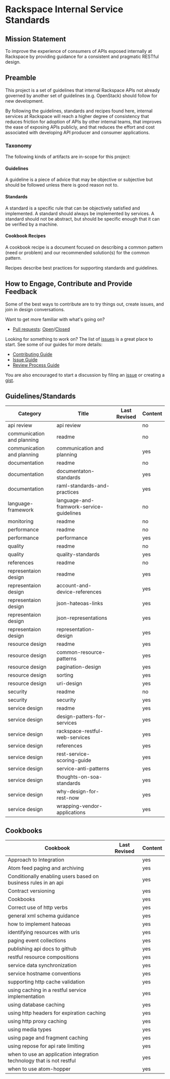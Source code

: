 # Rackspace Internal Service Standards

## Mission Statement

To improve the experience of consumers of APIs exposed internally at Rackspace by providing guidance for a consistent and pragmatic RESTful design.

## Preamble

This project is a set of guidelines that internal Rackspace APIs not already governed by another set of guidelines (e.g. OpenStack) should follow for new development.

By following the guidelines, standards and recipes found here, internal services at Rackspace will reach a higher degree of consistency that reduces friction for adoption of APIs by other internal teams, that improves the ease of exposing APIs publicly, and that reduces the effort and cost associated with developing API producer and consumer applications.

### Taxonomy

The following kinds of artifacts are in-scope for this project:

#### Guidelines

A guideline is a piece of advice that may be objective or subjective but should be followed unless there is good reason not to.

#### Standards

A standard is a specific rule that can be objectively satisfied and implemented. A standard should always be implemented by services.  A standard should not be abstract, but should be specific enough that it can be verified by a machine.

#### Cookbook Recipes

A cookbook recipe is a document focused on describing a common pattern (need or problem) and our recommended solution(s) for the common pattern.

Recipes describe best practices for supporting standards and guidelines.

## How to Engage, Contribute and Provide Feedback

Some of the best ways to contribute are to try things out, create issues, and join in design conversations.

Want to get more familiar with what's going on?

* [Pull requests](https://github.com/rackerlabs/riss/pulls): [Open](https://github.com/rackerlabs/riss/pulls?q=is%3Aopen+is%3Apr)/[Closed](https://github.com/rackerlabs/riss/pulls?q=is%3Apr+is%3Aclosed)

Looking for something to work on? The list of [issues](https://github.com/rackerlabs/riss/issues) is a great place to start. See some of our guides for more details:

* [Contributing Guide](CONTRIBUTING.md)
* [Issue Guide](issue-guide.md)
* [Review Process Guide](review-process.md)

You are also encouraged to start a discussion by filing an [issue](https://guides.github.com/features/issues/) or creating a [gist](https://help.github.com/articles/about-gists/).

## Guidelines/Standards
| Category| Title | Last Revised | Content |
|---------|-------|--------------|---------|
|api review|api review||no|
|communication and planning|readme||no|
|communication and planning|communication and planning||yes|
|documentation|readme||no|
|documentation|documentaton-standards||yes|
|documentation|raml-standards-and-practices||yes|
|language-framework|language-and-framwork-service-guidelines||no|
|monitoring|readme||no|
|performance|readme||no|
|performance|performance||yes|
|quality|readme||no|
|quality|quality-standards||yes|
|references|readme||no|
|representaion design|readme||yes|
|representaion design|account-and-device-references||yes|
|representaion design|json-hateoas-links||yes|
|representaion design|json-representations||yes|
|representaion design|representation-design||yes|
|resource design|readme||yes|
|resource design|common-resource-patterns||yes|
|resource design|pagination-design||yes|
|resource design|sorting||yes|
|resource design|uri-design||yes|
|security|readme||no|
|security|security||yes|
|service design|readme||yes|
|service design|design-patters-for-services||yes|
|service design|rackspace-restful-web-services||yes|
|service design|references||yes|
|service design|rest-service-scoring-guide||yes|
|service design|service-anti-patterns||yes|
|service design|thoughts-on-soa-standards||yes|
|service design|why-design-for-rest-now||yes|
|service design|wrapping-vendor-applications||yes|

## Cookbooks

| Cookbook | Last Revised | Content |
|----------|--------------|---------|
|Approach to Integration||yes|
|Atom feed paging and archiving||yes|
|Conditionally enabling users based on business rules in an api||yes|
|Contract versioning||yes|
|Cookbooks||yes|
|Correct use of http verbs||yes|
|general xml schema guidance||yes|
|how to implement hateoas||yes|
|identifying resources with uris||yes|
|paging event collections||yes|
|publishing api docs to github||yes|
|restful resource compositions||yes|
|service data synchronization||yes|
|service hostname conventions||yes|
|supporting http cache validation||yes|
|using caching in a restful service implementation||yes|
|using database caching||yes|
|using http headers for expiration caching||yes|
|using http proxy caching||yes|
|using media types||yes|
|using page and fragment caching||yes|
|using repose for api rate limiting||yes|
|when to use an application integration technology that is not restful||yes|
|when to use atom-hopper||yes|
